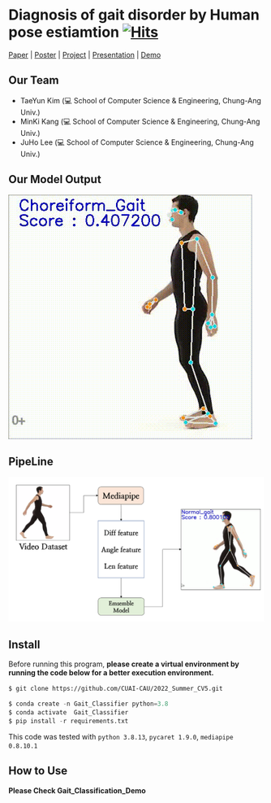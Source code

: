 # Diagnosis of gait disorder by Human pose estiamtion [![Hits](https://hits.seeyoufarm.com/api/count/incr/badge.svg?url=https%3A%2F%2Fgithub.com%2FCUAI-CAU%2F2022_Summer_CV5&count_bg=%2379C83D&title_bg=%23555555&icon=&icon_color=%23E7E7E7&title=hits&edge_flat=false)](https://hits.seeyoufarm.com)

[Paper]() | [Poster]() | [Project]() | [Presentation]() | [Demo](https://github.com/CUAI-CAU/2022_Summer_CV5/blob/main/Gait_Classfication_Demo.ipynb)

## Our Team
- TaeYun Kim (💻 School of Computer Science & Engineering, Chung-Ang Univ.)
- MinKi Kang (💻 School of Computer Science & Engineering, Chung-Ang Univ.)
- JuHo Lee (💻 School of Computer Science & Engineering, Chung-Ang Univ.)


## Our Model Output

![result](./img/demo_visualize.gif)

## PipeLine
![flow](./img/flow.PNG)


## Install

Before running this program, **please create a virtual environment by running the code below for a better execution environment.** 

```
$ git clone https://github.com/CUAI-CAU/2022_Summer_CV5.git
```

```python
$ conda create -n Gait_Classifier python=3.8
$ conda activate  Gait_Classifier
$ pip install -r requirements.txt
```
This code was tested with `python 3.8.13`, `pycaret 1.9.0`, `mediapipe 0.8.10.1`  

## How to Use

**Please Check Gait_Classification_Demo**


